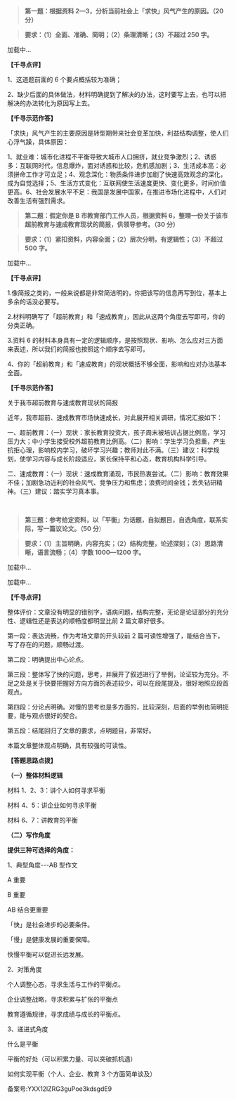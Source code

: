 > **第一题：根据资料 2—3，分析当前社会上「求快」风气产生的原因。（20 分）**

> **要求：（1）全面、准确、简明；（2）条理清晰；（3）不超过 250 字。**

加载中...

**【千寻点评】**

1、这道题前面的 6 个要点概括较为准确；

2、缺少后面的具体做法，材料明确提到了解决的办法，这时要写上去，也可以把解决的办法转化为原因写上去。

**【千寻示范作答】**

「求快」风气产生的主要原因是转型期带来社会变革加快，利益结构调整，使人们心浮气躁，具体原因：

1、就业难：城市化进程不平衡导致大城市人口拥挤，就业竞争激烈；2、诱惑多：互联网时代，信息爆炸，面对诱惑和比较，危机感加剧；3、生活成本高：必须拼命工作才可立足；4、观念深化：物质条件进步加剧了快速高效观念的深化，成为自觉选择；5、生活方式变化：互联网使生活速度更快、变化更多，时间价值更高。6、社会发展水平不足：我国是发展中国家，在推进市场化进程中，人们对改善生活有强烈需求。

  

> **第二题：假定你是 B 市教育部门工作人员，根据资料 6，整理一份关于该市超前教育与速成教育现状的简报，供领导参考。（30 分）**

> **要求：（1）紧扣资料，内容全面；（2）层次分明，有逻辑性；（3）不超过 500** **字。**

加载中...

**【千寻点评】**

1.像简报之类的，一般来说都是非常简洁明的，你把该写的信息再写到位，基本上多余的话没必要写。

2.材料明确写了「超前教育」和「速成教育」，因此从这两个角度去写即可，你的分类正确。

3.资料 6 的材料本身具有一定的逻辑顺序，是按照现状、影响、怎么应对三方面来表述，所以我们的简报也按照这个顺序去写即可。

4、你的「超前教育」和「速成教育」的现状概括不够全面，影响和应对办法基本全面。

**【千寻示范作答】**

关于我市超前教育与速成教育现状的简报 

近年，我市超前、速成教育市场快速成长，对此展开相关调研，情况汇报如下：

一、超前教育：（一）现状：家长教育投资大，孩子周末被培训占据比例高，学习压力大；中小学生接受校外超前教育比例高。（二）影响：学生学习负担重，产生抗拒心理，影响校内学习，破坏学习兴趣；教师对此不满。（三）建议：科学规划，使学习内容与成长阶段适应，家长保持平和心态，教育机构科学引导。

二、速成教育：（一）现状：速成教育涌现，市民热衷尝试。（二）影响：教育效果不佳；加剧急功近利的社会风气、竞争压力和焦虑；浪费时间金钱；丢失钻研精神。（三）建议：踏实学习真本事。

 

> **第三题：参考给定资料，以「平衡」为话题，自拟题目，自选角度，联系实际，写一篇议论文。（50 分**）

> **要求：（1）主旨明确，内容充实；（2）结构完整，论述深刻；（3）思路清晰，语言流畅；（4）字数 1000—1200 字。**

加载中...

加载中...

**【千寻点评】**

整体评价：文章没有明显的错别字，语病问题，结构完整，无论是论证部分的充分性、逻辑性还是表达的顺畅度都明显比前 2 篇文章好很多。

第一段：表达流畅，作为考场文章的开头较前 2 篇可读性增强了，能结合当下，写了存在的问题，顺畅过渡。

第二段：明确提出中心论点。

第三段：整体写了快的问题，思考，并展开了叙述进行了举例，论证较为充分。不足之处是关于快要把握好方向方面的表述较少，可以在段尾提及，很好地照应段首观点。

第四段：分论点明确。对慢的思考也是多方面的，比较深刻，后面的举例也简明扼要，能与观点很好的契合。

第五段：结尾回归了文章的要求，点明题目，非常好。

本篇文章整体观点明确，具有较强的可读性。

  

**【答题思路点拨】**

**（一）整体材料逻辑**

材料 1、2、3：讲个人如何寻求平衡

材料 4、5：讲企业如何寻求平衡

材料 6、7：讲教育的平衡 

**（二）写作角度**

**提供三种可选择的角度：**

1、典型角度---AB 型作文

A 重要

B 重要

AB 结合更重要

「快」是社会进步的必要条件。

「慢」是健康发展的重要保障。

快慢平衡可以促进长远发展。 

2、对策角度

个人调整心态，寻求生活与工作的平衡点。

企业调整战略，寻求积累与扩张的平衡点

教育遵循规律，寻求成绩与成长的平衡点。 

3、递进式角度

什么是平衡

平衡的好处（可以积累力量、可以突破抓机遇）

如何实现平衡（个人、企业、教育 3 个方面简单谈及）

备案号:YXX12lZRG3guPoe3kdsgdE9